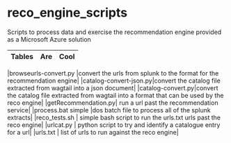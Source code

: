 # reco_engine_scripts
Scripts to process data and exercise the recommendation engine provided as a Microsoft Azure solution

| Tables        | Are           | Cool  |
| ------------- |:-------------:| -----:|

|browseurls-convert.py |convert the urls from splunk to the format for the recommendation engine|
|catalog-convert-json.py|convert the catalog file extracted from wagtail into a json document|
|catalog-convert.py|convert the catalog file extracted from wagtail into a format that can be used by the reco engine|
|getRecommendation.py| run a url past the recommendation service|
|process.bat simple |dos batch file to process all of the splunk extracts|
|reco_tests.sh | simple bash script to run the urls.txt urls past the reco engine|
|urlcat.py | python script to try and identify a catalogue entry for a url|
|urls.txt | list of urls to run against the reco engine|
